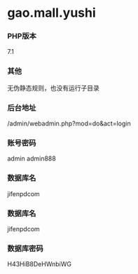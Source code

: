 # gao.mall.yushi

### PHP版本
7.1

### 其他
无伪静态规则，也没有运行子目录

### 后台地址
/admin/webadmin.php?mod=do&act=login

### 账号密码
admin   admin888

### 数据库名
jifenpdcom

### 数据库名
jifenpdcom

### 数据库密码
H43HiB8DeHWnbiWG

